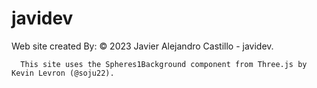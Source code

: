 # javidev

 Web site created By: © 2023 Javier Alejandro Castillo - javidev.
   
      This site uses the Spheres1Background component from Three.js by Kevin Levron (@soju22).
   
